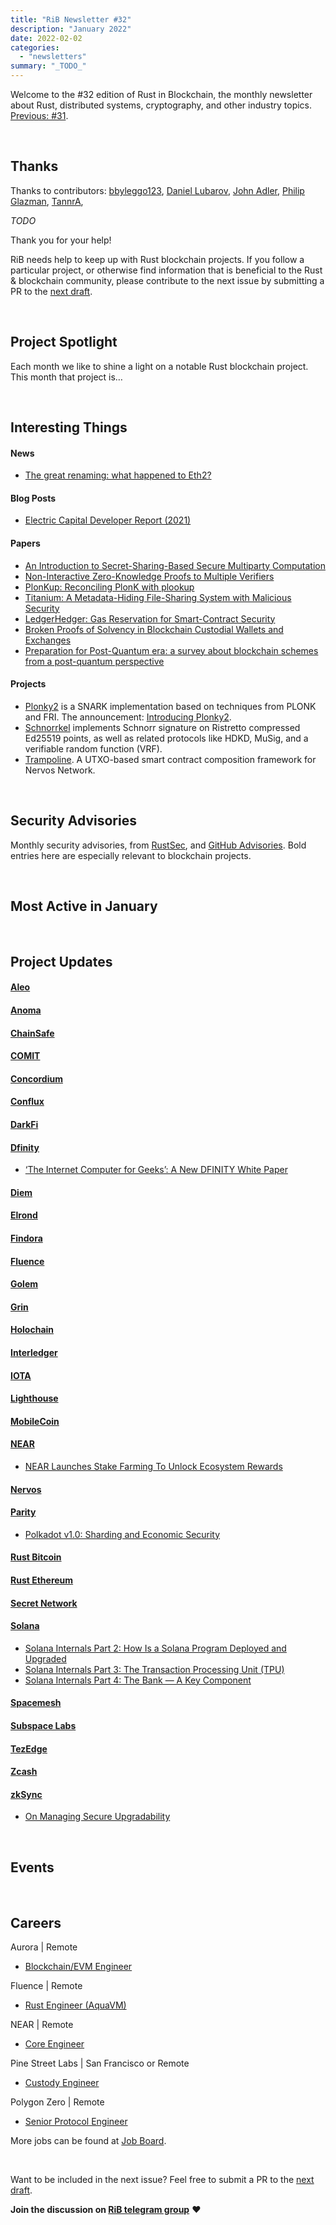 ```yaml
---
title: "RiB Newsletter #32"
description: "January 2022"
date: 2022-02-02
categories:
  - "newsletters"
summary: "_TODO_"
---
```


Welcome to the #32 edition of Rust in Blockchain, the monthly
newsletter about Rust, distributed systems, cryptography, and other
industry topics.
[Previous: #31](/newsletters/rib-newsletter-31/).

&nbsp;

## Thanks

Thanks to contributors:
[bbyleggo123],
[Daniel Lubarov],
[John Adler],
[Philip Glazman],
[TannrA],

_TODO_

Thank you for your help!

RiB needs help to keep up with Rust blockchain projects. 
If you follow a particular project, or otherwise find information 
that is beneficial to the Rust & blockchain community, 
please contribute to the next issue
by submitting a PR to the [next draft](https://github.com/rust-in-blockchain/Rust-in-Blockchain/tree/master/draft).

[bbyleggo123]: https://github.com/bbyleggo123
[Daniel Lubarov]: https://github.com/dlubarov
[John Adler]: https://github.com/adlerjohn
[Philip Glazman]: https://github.com/philipglazman
[TannrA]: https://github.com/WilfredTA
[Brian Anderson]: https://github.com/brson
[Aimee Zhu]: https://github.com/Aimeedeer

&nbsp;


## Project Spotlight

Each month we like to shine a light on a notable Rust blockchain project. This month that project is…

&nbsp;


## Interesting Things

#### News

- [The great renaming: what happened to Eth2?](https://blog.ethereum.org/2022/01/24/the-great-eth2-renaming/)

#### Blog Posts

- [Electric Capital Developer Report (2021)](https://medium.com/electric-capital/electric-capital-developer-report-2021-f37874efea6d)

#### Papers

- [An Introduction to Secret-Sharing-Based Secure Multiparty Computation](https://eprint.iacr.org/2022/062)
- [Non-Interactive Zero-Knowledge Proofs to Multiple Verifiers](https://eprint.iacr.org/2022/063)
- [PlonKup: Reconciling PlonK with plookup](https://eprint.iacr.org/2022/086)
- [Titanium: A Metadata-Hiding File-Sharing System with Malicious Security](https://eprint.iacr.org/2022/051)
- [LedgerHedger: Gas Reservation for Smart-Contract Security](https://eprint.iacr.org/2022/056)
- [Broken Proofs of Solvency in Blockchain Custodial Wallets and Exchanges](https://eprint.iacr.org/2022/043)
- [Preparation for Post-Quantum era: a survey about blockchain schemes from a post-quantum perspective](https://eprint.iacr.org/2022/026)

#### Projects

- [Plonky2](https://github.com/mir-protocol/plonky2)
  is a SNARK implementation based on techniques from PLONK and FRI.
  The announcement: [Introducing Plonky2](https://blog.polygon.technology/introducing-plonky2/).
- [Schnorrkel](https://github.com/w3f/schnorrkel)
  implements Schnorr signature on Ristretto compressed Ed25519 points,
  as well as related protocols like HDKD, MuSig, and a verifiable
  random function (VRF).
- [Trampoline](https://github.com/WilfredTA/trampoline).
  A UTXO-based smart contract composition framework for Nervos Network.

&nbsp;

## Security Advisories

Monthly security advisories, from [RustSec], and [GitHub Advisories].
Bold entries here are especially relevant to blockchain projects.

[RustSec]: https://rustsec.org/advisories/
[GitHub Advisories]: https://github.com/advisories?query=ecosystem%3Arust


&nbsp;

## Most Active in January

&nbsp;

## Project Updates

<!-- NB: This list needs to be kept in sync with rib-bible.md / rib-config.toml -->

#### [Aleo](https://github.com/AleoHQ)

#### [Anoma](https://github.com/anoma)

#### [ChainSafe](https://github.com/ChainSafe)

#### [COMIT](https://github.com/comit-network)

#### [Concordium](https://github.com/Concordium)

#### [Conflux](https://github.com/Conflux-Chain)

#### [DarkFi](https://dark.fi)

#### [Dfinity](https://github.com/dfinity)

- [‘The Internet Computer for Geeks’: A New DFINITY White Paper](https://medium.com/dfinity/the-internet-computer-for-geeks-a-new-dfinity-white-paper-ecb075b2d525)

#### [Diem](https://github.com/diem)

#### [Elrond](https://github.com/ElrondNetwork)

#### [Findora](https://github.com/FindoraNetwork)

#### [Fluence](https://github.com/fluencelabs)

#### [Golem](https://github.com/golemfactory)

#### [Grin](https://github.com/mimblewimble/grin)

#### [Holochain](https://github.com/holochain/)

#### [Interledger](https://github.com/interledger-rs)

#### [IOTA](https://github.com/iotaledger)

#### [Lighthouse](https://github.com/sigp/lighthouse)

#### [MobileCoin](https://github.com/mobilecoinfoundation)

#### [NEAR](https://github.com/nearprotocol/nearcore)

- [NEAR Launches Stake Farming To Unlock Ecosystem Rewards](https://near.org/blog/near-launches-stake-farming-to-unlock-ecosystem-rewards/)

#### [Nervos](https://github.com/nervosnetwork)

#### [Parity](https://github.com/paritytech)

- [Polkadot v1.0: Sharding and Economic Security](https://medium.com/polkadot-network/polkadot-v1-0-sharding-and-economic-security-e03099b4fa81)

#### [Rust Bitcoin](https://github.com/rust-bitcoin/rust-bitcoin)

#### [Rust Ethereum](https://github.com/rust-ethereum)

#### [Secret Network](https://github.com/enigmampc/SecretNetwork)

#### [Solana](https://github.com/solana-labs/solana)

- [Solana Internals Part 2: How Is a Solana Program Deployed and Upgraded](https://www.soteria.dev/post/solana-internals-part-2-how-is-a-solana-program-deployed-and-upgraded)
- [Solana Internals Part 3: The Transaction Processing Unit (TPU)](https://www.soteria.dev/post/solana-internals-part-3-the-transaction-processing-unit-tpu)
- [Solana Internals Part 4: The Bank — A Key Component](https://www.soteria.dev/post/solana-internals-part-4-the-bank-a-key-component)

#### [Spacemesh](https://github.com/spacemeshos)

#### [Subspace Labs](https://github.com/subspace)

#### [TezEdge](https://github.com/tezedge)

#### [Zcash](https://github.com/zcash)

#### [zkSync](https://github.com/matter-labs/zksync)

- [On Managing Secure Upgradability](https://blog.matter-labs.io/upgradability3-934db4433b0c)


&nbsp;

## Events

<!--

Dec 1-2 | Online

[Event Sample](https://event.sample)

-->



&nbsp;

## Careers

<!--

Company name | Location A, B, Remote
- [Job 1](https://job.one)
- [Job 2](https://job.two)

-->

Aurora | Remote
- [Blockchain/EVM Engineer](https://docs.google.com/document/d/1VkaXInjgSczOL_R3aKMOnXKv7lFvvL1z__SlZQLfR78/edit?usp=sharing)

Fluence | Remote
- [Rust Engineer (AquaVM)](https://docs.google.com/document/d/1941617PiUwIUSccQVS-5UDX8kRitp36mTLBgzVtspfQ/edit?usp=sharing)

NEAR | Remote
- [Core Engineer](https://docs.google.com/document/d/1b5oJAM37_B2-stUsJ-xtAIsPnqMwdD0wu30ITvylCHk/edit?usp=sharing)

Pine Street Labs | San Francisco or Remote
- [Custody Engineer](https://www.linkedin.com/hiring/jobs/2863929634/detail/)

Polygon Zero | Remote
- [Senior Protocol Engineer](https://mirprotocol.org/careers/protocol-engineer)

More jobs can be found at [Job Board][page-jobboard].

[page-jobboard]: https://rustinblockchain.org/job-board/

&nbsp;

Want to be included in the next issue? Feel free to submit a PR to the
[next draft](https://github.com/rust-in-blockchain/Rust-in-Blockchain/tree/master/draft).

**Join the discussion on [RiB telegram group][ribtg]** **❤️**

[ribtg]: https://t.me/rustinblockchain



